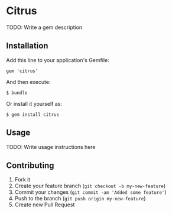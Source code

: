 # Citrus

TODO: Write a gem description

## Installation

Add this line to your application's Gemfile:

    gem 'citrus'

And then execute:

    $ bundle

Or install it yourself as:

    $ gem install citrus

## Usage

TODO: Write usage instructions here

## Contributing

1. Fork it
2. Create your feature branch (`git checkout -b my-new-feature`)
3. Commit your changes (`git commit -am 'Added some feature'`)
4. Push to the branch (`git push origin my-new-feature`)
5. Create new Pull Request
